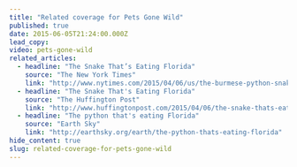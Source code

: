 ```yaml
---
title: "Related coverage for Pets Gone Wild"
published: true
date: 2015-06-05T21:24:00.000Z
lead_copy:
video: pets-gone-wild
related_articles:
  - headline: "The Snake That’s Eating Florida"
    source: "The New York Times"
    link: "http://www.nytimes.com/2015/04/06/us/the-burmese-python-snake-thats-eating-florida.html"
  - headline: "The Snake That's Eating Florida"
    source: "The Huffington Post"
    link: "http://www.huffingtonpost.com/2015/04/06/the-snake-thats-eating-fl_n_7010062.html?utm_hp_ref=green&ir=Green"
  - headline: "The python that's eating Florida"
    source: "Earth Sky"
    link: "http://earthsky.org/earth/the-python-thats-eating-florida"
hide_content: true
slug: related-coverage-for-pets-gone-wild
---
```


